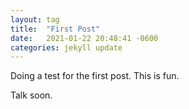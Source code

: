 ```yaml
---
layout: tag
title:  "First Post"
date:   2021-01-22 20:48:41 -0600
categories: jekyll update
---
```


Doing a test for the first post.  This is fun.

Talk soon.
